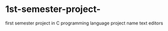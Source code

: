 # 1st-semester-project-
first semester project in C programming language project name text editors 
